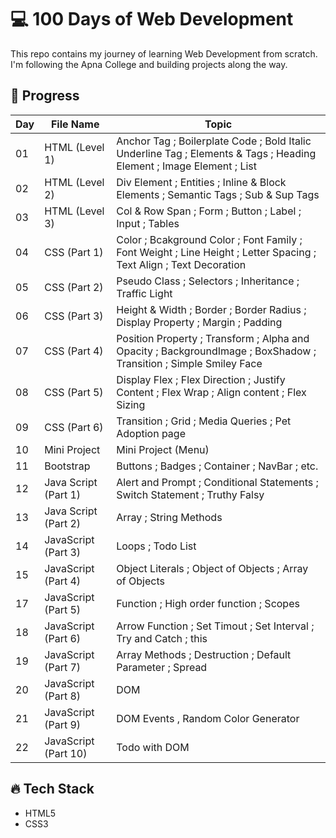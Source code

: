 # 💻 100 Days of Web Development

This repo contains my journey of learning Web Development from scratch.  
I'm following the Apna College and building projects along the way.

## 🚀 Progress

| Day | File Name | Topic |
|-----|-------|--------|
| 01  | HTML (Level 1) | Anchor Tag ; Boilerplate Code ; Bold Italic Underline Tag ; Elements & Tags ; Heading Element ; Image Element ; List |
| 02  | HTML (Level 2) | Div Element ; Entities ; Inline & Block Elements ; Semantic Tags ; Sub & Sup Tags |
| 03 | HTML (Level 3) | Col & Row Span ; Form ; Button ; Label ; Input ; Tables |
| 04 | CSS (Part 1) | Color ; Bcakground Color ; Font Family ; Font Weight ; Line Height ; Letter Spacing ; Text Align ; Text Decoration  | 
| 05 | CSS (Part 2) | Pseudo Class ; Selectors ; Inheritance ; Traffic Light |
| 06 | CSS (Part 3) | Height & Width ; Border ; Border Radius ; Display Property ; Margin ; Padding |
| 07 | CSS (Part 4) | Position Property ; Transform ; Alpha and Opacity ; BackgroundImage ; BoxShadow ; Transition ; Simple Smiley Face |
| 08 | CSS (Part 5) | Display Flex ; Flex Direction ; Justify Content ; Flex Wrap ; Align content ; Flex Sizing |
| 09 | CSS (Part 6) | Transition ; Grid ; Media Queries ; Pet Adoption page |
| 10 | Mini Project | Mini Project (Menu) |
| 11 | Bootstrap | Buttons ; Badges ; Container ;  NavBar ; etc. |
| 12 | Java Script (Part 1) | Alert and Prompt ; Conditional Statements ; Switch Statement ; Truthy Falsy |
| 13 | Java Script (Part 2) | Array ; String Methods |
| 14 | JavaScript (Part 3) | Loops ; Todo List |
| 15 | JavaScript (Part 4) | Object Literals ; Object of Objects ; Array of Objects |
| 17 | JavaScript (Part 5) | Function ; High order function ; Scopes |
| 18 | JavaScript (Part 6) | Arrow Function ; Set Timout ; Set Interval ; Try and Catch ; this |
| 19 | JavaScript (Part 7) | Array Methods ; Destruction ; Default Parameter ; Spread |
| 20 | JavaScript (Part 8) | DOM |
| 21 | JavaScript (Part 9) | DOM Events , Random Color Generator|
| 22 | JavaScript (Part 10) | Todo with DOM |
## 🔥 Tech Stack
- HTML5
- CSS3
